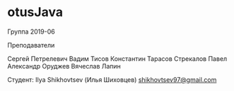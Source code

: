 # otusJava

Группа 2019-06

Преподаватели

Сергей Петрелевич
Вадим Тисов
Константин Тарасов
Стрекалов Павел
Александр Оруджев
Вячеслав Лапин

Студент:
Ilya Shikhovtsev (Илья Шиховцев)
shikhovtsev97@gmail.com
